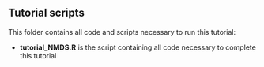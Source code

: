 ## Tutorial scripts

This folder contains all code and scripts necessary to run this tutorial:
- **tutorial_NMDS.R** is the script containing all code necessary to complete this tutorial